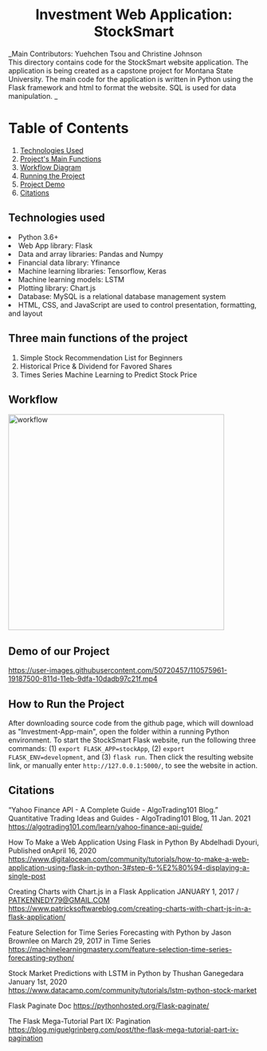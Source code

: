 <h1 align = "center"> Investment Web Application: StockSmart </h1>
_Main Contributors: Yuehchen Tsou and Christine Johnson
<br>This directory contains code for the StockSmart website application. The application is being created as a capstone project for Montana State University. The main code for the application is written in Python using the Flask framework and html to format the website. SQL is used for data manipulation. _

# Table of Contents
1. [Technologies Used](#Technologies)
2. [Project's Main Functions](#Three)
3. [Workflow Diagram](#Workflow)
4. [Running the Project](#Running)
5. [Project Demo](#Demo)
6. [Citations](#Citations)

## Technologies used <a name="Technologies"></a>
<li>Python 3.6+
<li>Web App library: Flask
<li>Data and array libraries: Pandas and Numpy
<li>Financial data library: Yfinance
<li>Machine learning libraries: Tensorflow, Keras
<li>Machine learning models: LSTM
<li>Plotting library: Chart.js
<li>Database: MySQL is a relational database management system
<li>HTML, CSS, and JavaScript are used to control presentation, formatting, and layout 
  
## Three main functions of the project <a name="Three"></a>
1. Simple Stock Recommendation List for Beginners
2. Historical Price & Dividend for Favored Shares
3. Times Series Machine Learning to Predict Stock Price
  
## Workflow
<img width="433" alt="workflow" src="https://user-images.githubusercontent.com/50720457/108548049-88cadb00-72a8-11eb-89bf-562267807c0c.PNG">
  
## Demo of our Project <a name="Demo"></a>
https://user-images.githubusercontent.com/50720457/110575961-19187500-811d-11eb-9dfa-10dadb97c21f.mp4

## How to Run the Project <a name="Running"></a>
After downloading source code from the github page, which will download as "Investment-App-main", open the folder within a running Python environment. To start the StockSmart Flask website, run the following three commands: (1) `export FLASK_APP=stockApp`, (2) `export FLASK_ENV=development`, and (3) `flask run`. Then click the resulting website link, or manually enter `http://127.0.0.1:5000/`, to see the website in action.

## Citations
“Yahoo Finance API - A Complete Guide - AlgoTrading101 Blog.” Quantitative Trading Ideas and Guides - AlgoTrading101 Blog, 11 Jan. 2021 
https://algotrading101.com/learn/yahoo-finance-api-guide/

How To Make a Web Application Using Flask in Python 
By Abdelhadi Dyouri, Published onApril 16, 2020
https://www.digitalocean.com/community/tutorials/how-to-make-a-web-application-using-flask-in-python-3#step-6-%E2%80%94-displaying-a-single-post

Creating Charts with Chart.js in a Flask Application
JANUARY 1, 2017 / PATKENNEDY79@GMAIL.COM
https://www.patricksoftwareblog.com/creating-charts-with-chart-js-in-a-flask-application/

Feature Selection for Time Series Forecasting with Python by Jason Brownlee on March 29, 2017 in Time Series
https://machinelearningmastery.com/feature-selection-time-series-forecasting-python/

Stock Market Predictions with LSTM in Python by Thushan Ganegedara January 1st, 2020
<br>https://www.datacamp.com/community/tutorials/lstm-python-stock-market

Flask Paginate Doc
https://pythonhosted.org/Flask-paginate/

The Flask Mega-Tutorial Part IX: Pagination
https://blog.miguelgrinberg.com/post/the-flask-mega-tutorial-part-ix-pagination
